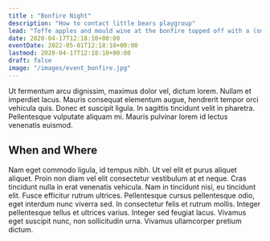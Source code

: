 ```yaml
---
title : "Bonfire Night"
description: "How to contact little bears playgroup"
lead: "Toffe apples and mould wine at the bonfire topped off with a (small) fireworks display."
date: 2020-04-17T12:18:10+00:00
eventDate: 2022-05-01T12:18:10+00:00
lastmod: 2020-04-17T12:18:10+00:00
draft: false
image: "/images/event_bonfire.jpg"
---
```


Ut fermentum arcu dignissim, maximus dolor vel, dictum lorem. Nullam et imperdiet lacus. Mauris consequat elementum augue, hendrerit tempor orci vehicula quis. Donec et suscipit ligula. In sagittis tincidunt velit in pharetra. Pellentesque vulputate aliquam mi. Mauris pulvinar lorem id lectus venenatis euismod.


## When and Where

Nam eget commodo ligula, id tempus nibh. Ut vel elit et purus aliquet aliquet. Proin non diam vel elit consectetur vestibulum at et neque. Cras tincidunt nulla in erat venenatis vehicula. Nam in tincidunt nisi, eu tincidunt elit. Fusce efficitur rutrum ultrices. Pellentesque cursus pellentesque odio, eget interdum nunc viverra sed. In consectetur felis et rutrum mollis. Integer pellentesque tellus et ultrices varius. Integer sed feugiat lacus. Vivamus eget suscipit nunc, non sollicitudin urna. Vivamus ullamcorper pretium dictum.